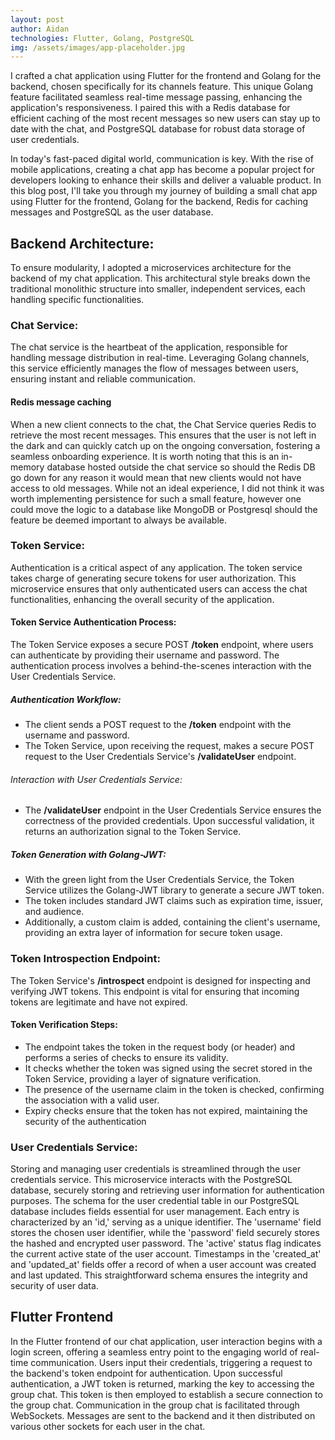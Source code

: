 ```yaml
---
layout: post
author: Aidan
technologies: Flutter, Golang, PostgreSQL
img: /assets/images/app-placeholder.jpg
---
```


I crafted a chat application using Flutter for the frontend and Golang for the backend, chosen specifically for its channels feature. This unique Golang feature facilitated seamless real-time message passing, enhancing the application's responsiveness. I paired this with a Redis database for efficient caching of the most recent messages so new users can stay up to date with the chat, and PostgreSQL database for robust data storage of user credentials.

In today's fast-paced digital world, communication is key. With the rise of mobile applications, creating a chat app has become a popular project for developers looking to enhance their skills and deliver a valuable product. In this blog post, I'll take you through my journey of building a small chat app using Flutter for the frontend, Golang for the backend, Redis for caching messages and PostgreSQL as the user database.

## Backend Architecture:

To ensure modularity, I adopted a microservices architecture for the backend of my chat application. This architectural style breaks down the traditional monolithic structure into smaller, independent services, each handling specific functionalities.

### Chat Service:

The chat service is the heartbeat of the application, responsible for handling message distribution in real-time. Leveraging Golang channels, this service efficiently manages the flow of messages between users, ensuring instant and reliable communication.

#### Redis message caching

When a new client connects to the chat, the Chat Service queries Redis to retrieve the most recent messages. This ensures that the user is not left in the dark and can quickly catch up on the ongoing conversation, fostering a seamless onboarding experience. It is worth noting that this is an in-memory database hosted outside the chat service so should the Redis DB go down for any reason it would mean that new clients would not have access to old messages. While not an ideal experience, I did not think it was worth implementing persistence for such a small feature, however one could move the logic to a database like MongoDB or Postgresql should the feature be deemed important to always be available.

### Token Service:

Authentication is a critical aspect of any application. The token service takes charge of generating secure tokens for user authorization. This microservice ensures that only authenticated users can access the chat functionalities, enhancing the overall security of the application.

#### Token Service Authentication Process:

The Token Service exposes a secure POST **/token** endpoint, where users can authenticate by providing their username and password. The authentication process involves a behind-the-scenes interaction with the User Credentials Service.

##### Authentication Workflow:

- The client sends a POST request to the **/token** endpoint with the username and password.
- The Token Service, upon receiving the request, makes a secure POST request to the User Credentials Service's **/validateUser** endpoint.

###### Interaction with User Credentials Service:

- The **/validateUser** endpoint in the User Credentials Service ensures the correctness of the provided credentials. Upon successful validation, it returns an authorization signal to the Token Service.

##### Token Generation with Golang-JWT:

- With the green light from the User Credentials Service, the Token Service utilizes the Golang-JWT library to generate a secure JWT token.
- The token includes standard JWT claims such as expiration time, issuer, and audience.
- Additionally, a custom claim is added, containing the client's username, providing an extra layer of information for secure token usage.

### Token Introspection Endpoint:

The Token Service's **/introspect** endpoint is designed for inspecting and verifying JWT tokens. This endpoint is vital for ensuring that incoming tokens are legitimate and have not expired.

#### Token Verification Steps:

- The endpoint takes the token in the request body (or header) and performs a series of checks to ensure its validity.
- It checks whether the token was signed using the secret stored in the Token Service, providing a layer of signature verification.
- The presence of the username claim in the token is checked, confirming the association with a valid user.
- Expiry checks ensure that the token has not expired, maintaining the security of the authentication

### User Credentials Service:

Storing and managing user credentials is streamlined through the user credentials service. This microservice interacts with the PostgreSQL database, securely storing and retrieving user information for authentication purposes. The schema for the user credential table in our PostgreSQL database includes fields essential for user management. Each entry is characterized by an 'id,' serving as a unique identifier. The 'username' field stores the chosen user identifier, while the 'password' field securely stores the hashed and encrypted user password. The 'active' status flag indicates the current active state of the user account. Timestamps in the 'created_at' and 'updated_at' fields offer a record of when a user account was created and last updated. This straightforward schema ensures the integrity and security of user data.

## Flutter Frontend

In the Flutter frontend of our chat application, user interaction begins with a login screen, offering a seamless entry point to the engaging world of real-time communication. Users input their credentials, triggering a request to the backend's token endpoint for authentication. Upon successful authentication, a JWT token is returned, marking the key to accessing the group chat. This token is then employed to establish a secure connection to the group chat. Communication in the group chat is facilitated through WebSockets. Messages are sent to the backend and it then distributed on various other sockets for each user in the chat.
